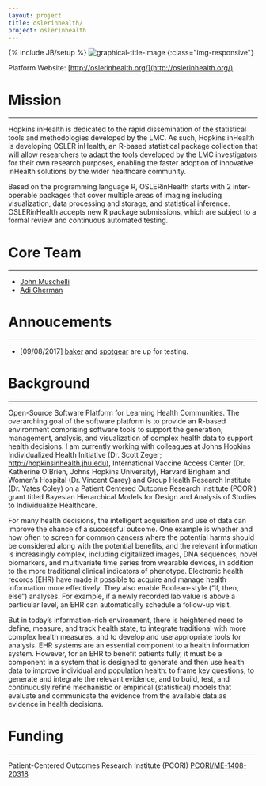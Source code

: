 ```yaml
---
layout: project
title: oslerinhealth/
project: oslerinhealth
---
```


{% include JB/setup %}
![graphical-title-image](http://oslerinhealth.org/sites/default/files/logo_h40.png)
{:class="img-responsive"}

Platform Website: [http://oslerinhealth.org/](http://oslerinhealth.org/)

# Mission
------
Hopkins inHealth is dedicated to the rapid dissemination of the statistical tools and methodologies developed by the LMC. As such, Hopkins inHealth is developing OSLER inHealth, an R-based statistical package collection that will allow researchers to adapt the tools developed by the LMC investigators for their own research purposes, enabling the faster adoption of innovative inHealth solutions by the wider healthcare community.

Based on the programming language R, OSLERinHealth starts with 2 inter-operable packages that cover multiple areas of imaging including visualization, data processing and storage, and statistical inference. OSLERinHealth accepts new R package submissions, which are subject to a formal review and continuous automated testing.

# Core Team
------
* [John Muschelli](http://johnmuschelli.com/)
* [Adi Gherman](http://johnmuschelli.com/)

# Annoucements
------
* [09/08/2017] [baker](https://github.com/zhenkewu/baker) and [spotgear](https://github.com/zhenkewu/spotgear) are up for testing.



# Background
------
Open-Source Software Platform for Learning Health Communities. The overarching goal of the software platform is to provide an R-based environment comprising software tools to support the generation, management, analysis, and visualization of complex health data to support health decisions. I am currently working with colleagues at Johns Hopkins Individualized Health Initiative (Dr. Scott Zeger; http://hopkinsinhealth.jhu.edu), International Vaccine Access Center (Dr. Katherine O'Brien, Johns Hopkins University), Harvard Brigham and Women’s Hospital (Dr. Vincent Carey) and Group Health Research Institute (Dr. Yates Coley) on a Patient Centered Outcome Research Institute (PCORI) grant titled Bayesian Hierarchical Models for Design and Analysis of Studies to Individualize Healthcare.

For many health decisions, the intelligent acquisition and use of data can improve the chance of a successful outcome. One example is whether and how often to screen for common cancers where the potential harms should be considered along with the potential benefits, and the relevant information is increasingly complex, including digitalized images, DNA sequences, novel biomarkers, and multivariate time series from wearable devices, in addition to the more traditional clinical indicators of phenotype. Electronic health records (EHR) have made it possible to acquire and manage health information more effectively. They also enable Boolean-style (“if, then, else”) analyses. For example, if a newly recorded lab value is above a particular level, an EHR can automatically schedule a follow-up visit.

But in today’s information-rich environment, there is heightened need to define, measure, and track health state, to integrate traditional with more complex health measures, and to develop and use appropriate tools for analysis. EHR systems are an essential component to a health information system. However, for an EHR to benefit patients fully, it must be a component in a system that is designed to generate and then use health data to improve individual and population health: to frame key questions, to generate and integrate the relevant evidence, and to build, test, and continuously refine mechanistic or empirical (statistical) models that evaluate and communicate the evidence from the available data as evidence in health decisions.



# Funding
------
Patient-Centered Outcomes Research Institute (PCORI)
[PCORI/ME-1408-20318](https://www.pcori.org/research-results/2015/bayesian-hierarchical-models-design-and-analysis-studies-individualize)
